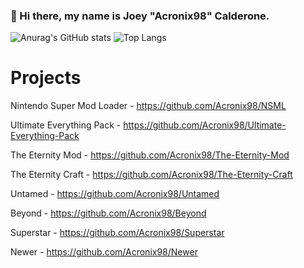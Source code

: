 ### 👋 Hi there, my name is Joey "Acronix98" Calderone. 

![Anurag's GitHub stats](https://github-readme-stats.vercel.app/api?username=Acronix98&show_icons=true&theme=cobalt)
![Top Langs](https://github-readme-stats.vercel.app/api/top-langs/?username=Acronix98&langs_count=5)

# Projects

Nintendo Super Mod Loader - https://github.com/Acronix98/NSML

Ultimate Everything Pack - https://github.com/Acronix98/Ultimate-Everything-Pack

The Eternity Mod - https://github.com/Acronix98/The-Eternity-Mod

The Eternity Craft - https://github.com/Acronix98/The-Eternity-Craft

Untamed - https://github.com/Acronix98/Untamed

Beyond - https://github.com/Acronix98/Beyond

Superstar - https://github.com/Acronix98/Superstar

Newer - https://github.com/Acronix98/Newer

